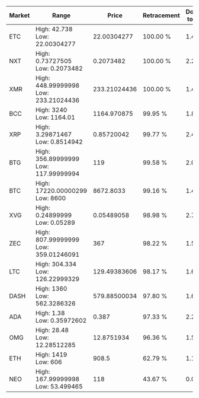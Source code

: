 | Market | Range | Price| Retracement | Doubles to 50% |
| --- | --- | --- | --- | --- |
| ETC | High: 42.738<br />Low: 22.00304277 | 22.00304277 | 100.00 % | 1.47 |
| NXT | High: 0.73727505<br />Low: 0.2073482 | 0.2073482 | 100.00 % | 2.28 |
| XMR | High: 448.99999998<br />Low: 233.21024436 | 233.21024436 | 100.00 % | 1.46 |
| BCC | High: 3240<br />Low: 1164.01 | 1164.970875 | 99.95 % | 1.89 |
| XRP | High: 3.29871467<br />Low: 0.8514942 | 0.85720042 | 99.77 % | 2.42 |
| BTG | High: 356.89999999<br />Low: 117.99999994 | 119 | 99.58 % | 2.00 |
| BTC | High: 17220.00000299<br />Low: 8600 | 8672.8033 | 99.16 % | 1.49 |
| XVG | High: 0.24899999<br />Low: 0.05289 | 0.05489058 | 98.98 % | 2.75 |
| ZEC | High: 807.99999999<br />Low: 359.01246091 | 367 | 98.22 % | 1.59 |
| LTC | High: 304.334<br />Low: 126.22999329 | 129.49383606 | 98.17 % | 1.66 |
| DASH | High: 1360<br />Low: 562.3286326 | 579.88500034 | 97.80 % | 1.66 |
| ADA | High: 1.38<br />Low: 0.35972602 | 0.387 | 97.33 % | 2.25 |
| OMG | High: 28.48<br />Low: 12.28512285 | 12.8751934 | 96.36 % | 1.58 |
| ETH | High: 1419<br />Low: 606 | 908.5 | 62.79 % | 1.11 |
| NEO | High: 167.99999998<br />Low: 53.499465 | 118 | 43.67 % | 0.00 |
